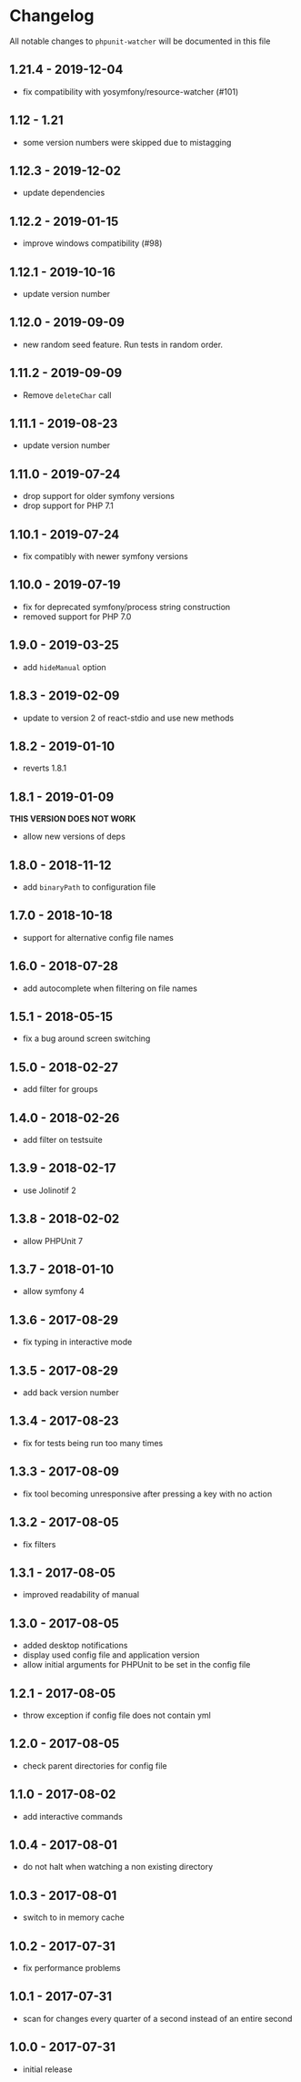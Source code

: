 # Changelog

All notable changes to `phpunit-watcher` will be documented in this file

## 1.21.4 - 2019-12-04

- fix compatibility with yosymfony/resource-watcher (#101)

## 1.12 - 1.21

- some version numbers were skipped due to mistagging


## 1.12.3 - 2019-12-02

- update dependencies

## 1.12.2 - 2019-01-15

- improve windows compatibility (#98)

## 1.12.1 - 2019-10-16

- update version number

## 1.12.0 - 2019-09-09

- new random seed feature. Run tests in random order.

## 1.11.2 - 2019-09-09

- Remove `deleteChar` call

## 1.11.1 - 2019-08-23

- update version number

## 1.11.0 - 2019-07-24

- drop support for older symfony versions
- drop support for PHP 7.1

## 1.10.1 - 2019-07-24

- fix compatibly with newer symfony versions

## 1.10.0 - 2019-07-19

- fix for deprecated symfony/process string construction
- removed support for PHP 7.0

## 1.9.0 - 2019-03-25

- add `hideManual` option

## 1.8.3 - 2019-02-09

- update to version 2 of react-stdio and use new methods

## 1.8.2 - 2019-01-10

- reverts 1.8.1

## 1.8.1 - 2019-01-09
**THIS VERSION DOES NOT WORK**

- allow new versions of deps

## 1.8.0 - 2018-11-12

- add `binaryPath` to configuration file

## 1.7.0 - 2018-10-18

- support for alternative config file names

## 1.6.0 - 2018-07-28

- add autocomplete when filtering on file names

## 1.5.1 - 2018-05-15

- fix a bug around screen switching

## 1.5.0 - 2018-02-27

- add filter for groups

## 1.4.0 - 2018-02-26

- add filter on testsuite

## 1.3.9 - 2018-02-17

- use Jolinotif 2

## 1.3.8 - 2018-02-02

- allow PHPUnit 7

## 1.3.7 - 2018-01-10

- allow symfony 4

## 1.3.6 - 2017-08-29

- fix typing in interactive mode

## 1.3.5 - 2017-08-29

- add back version number

## 1.3.4 - 2017-08-23

- fix for tests being run too many times

## 1.3.3 - 2017-08-09

- fix tool becoming unresponsive after pressing a key with no action

## 1.3.2 - 2017-08-05

- fix filters

## 1.3.1 - 2017-08-05

- improved readability of manual

## 1.3.0 - 2017-08-05

- added desktop notifications
- display used config file and application version
- allow initial arguments for PHPUnit to be set in the config file

## 1.2.1 - 2017-08-05

- throw exception if config file does not contain yml

## 1.2.0 - 2017-08-05

- check parent directories for config file

## 1.1.0 - 2017-08-02

- add interactive commands

## 1.0.4 - 2017-08-01

- do not halt when watching a non existing directory

## 1.0.3 - 2017-08-01

- switch to in memory cache

## 1.0.2 - 2017-07-31

- fix performance problems

## 1.0.1 - 2017-07-31

- scan for changes every quarter of a second instead of an entire second

## 1.0.0 - 2017-07-31

- initial release
